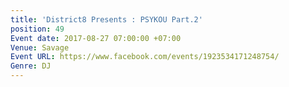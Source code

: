 ```yaml
---
title: 'District8 Presents : PSYKOU Part.2'
position: 49
Event date: 2017-08-27 07:00:00 +07:00
Venue: Savage
Event URL: https://www.facebook.com/events/1923534171248754/
Genre: DJ
---
```


